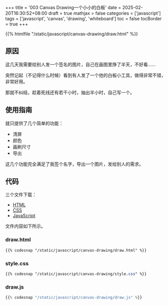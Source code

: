 +++
title = '003 Canvas Drawing一个小小的白板'
date = 2025-02-20T16:30:52+08:00
draft = true
mathjax = false
categories = ['javascript']
tags = ['javascript', 'canvas', 'drawing', 'whiteboard']
toc = false
tocBorder = true
+++


{{% htmlfile "/static/javascript/canvas-drawing/draw.html" %}}
## 原因

这几天我需要给别人发一个签名的图片，自己在画图里挣了半天，不好看……

突然记起（不记得什么时候）看到有人发了一个他的白板小工具，做得非常不错，非常好用。

那就不纠结，趁着死线还有若干小时，抽出半小时，自己写一个。

## 使用指南

就只提供了几个简单的功能：

- 清屏
- 颜色
- 画刷尺寸
- 导出

这几个功能完全满足了我签个名字，导出一个图片，发给别人的需求。

## 代码

三个文件下载：

- [HTML](/javascript/canvas-drawing/draw.html)
- [CSS](/javascript/canvas-drawing/style.css)
- [JavaScript](/javascript/canvas-drawing/draw.js)

文件内容如下所示。

### draw.html

```html
{{% codesnap "/static/javascript/canvas-drawing/draw.html" %}}
```

### style.css

```css
{{% codesnap "/static/javascript/canvas-drawing/style.css" %}}
```

### draw.js

```javascript
{{% codesnap "/static/javascript/canvas-drawing/draw.js" %}}
```

